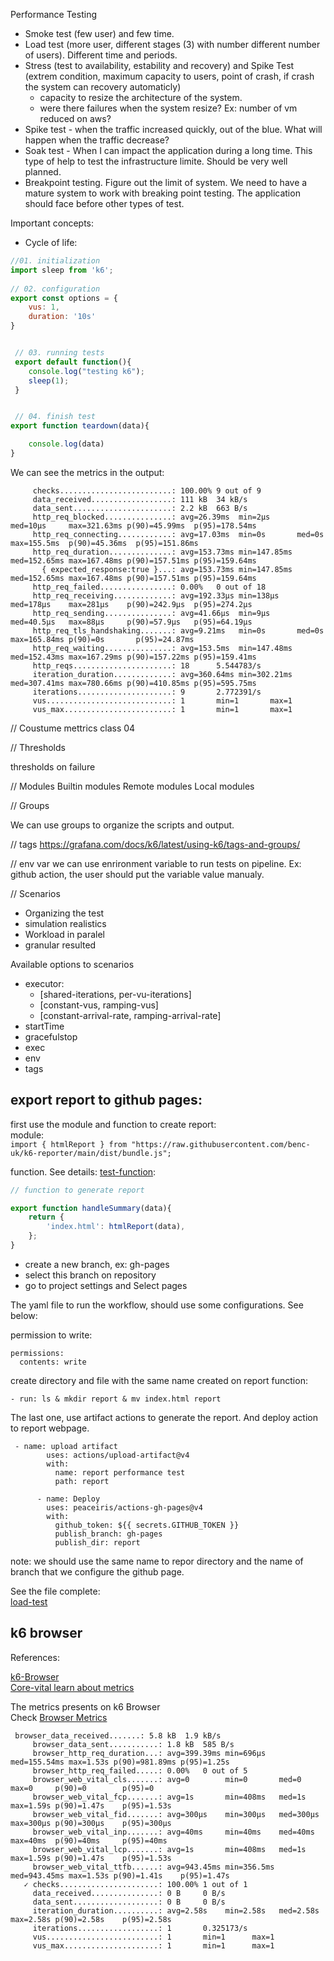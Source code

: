 Performance Testing

* Smoke test (few user) and few time.
* Load test (more user, different stages (3) with number different number of users). Different time and periods.
* Stress (test to availability, estability and recovery) and Spike Test (extrem condition, maximum capacity to users, point of crash, if crash the system can recovery automaticly)  
    * capacity to resize the architecture of the system.
    * were there failures when the system resize? Ex: number of vm reduced on aws?
* Spike test - when the traffic increased quickly, out of the blue. What will happen when the traffic decrease?
* Soak test - When I can impact the application during a long time. This type of help to test the infrastructure limite. Should be very well planned.
* Breakpoint testing. Figure out the limit of system. We need to have a mature system to work with breaking point testing. The application should face before other types of test.



Important concepts:


* Cycle of life:  


```javascript
//01. initialization
import sleep from 'k6';
 
// 02. configuration
export const options = {
    vus: 1,
    duration: '10s'
} 


 // 03. running tests
 export default function(){
    console.log("testing k6");
    sleep(1);
 }


 // 04. finish test
export function teardown(data){

    console.log(data)
}
```  


We can see the metrics in the output:  

```
     checks.........................: 100.00% 9 out of 9
     data_received..................: 111 kB  34 kB/s
     data_sent......................: 2.2 kB  663 B/s
     http_req_blocked...............: avg=26.39ms  min=2µs      med=10µs     max=321.63ms p(90)=45.99ms  p(95)=178.54ms
     http_req_connecting............: avg=17.03ms  min=0s       med=0s       max=155.5ms  p(90)=45.36ms  p(95)=151.86ms
     http_req_duration..............: avg=153.73ms min=147.85ms med=152.65ms max=167.48ms p(90)=157.51ms p(95)=159.64ms
       { expected_response:true }...: avg=153.73ms min=147.85ms med=152.65ms max=167.48ms p(90)=157.51ms p(95)=159.64ms
     http_req_failed................: 0.00%   0 out of 18
     http_req_receiving.............: avg=192.33µs min=138µs    med=178µs    max=281µs    p(90)=242.9µs  p(95)=274.2µs 
     http_req_sending...............: avg=41.66µs  min=9µs      med=40.5µs   max=88µs     p(90)=57.9µs   p(95)=64.19µs 
     http_req_tls_handshaking.......: avg=9.21ms   min=0s       med=0s       max=165.84ms p(90)=0s       p(95)=24.87ms 
     http_req_waiting...............: avg=153.5ms  min=147.48ms med=152.43ms max=167.29ms p(90)=157.22ms p(95)=159.41ms
     http_reqs......................: 18      5.544783/s
     iteration_duration.............: avg=360.64ms min=302.21ms med=307.41ms max=780.66ms p(90)=410.85ms p(95)=595.75ms
     iterations.....................: 9       2.772391/s
     vus............................: 1       min=1       max=1
     vus_max........................: 1       min=1       max=1
```

// Coustume mettrics class 04


// Thresholds

thresholds on failure


// Modules
Builtin modules
Remote modules
Local modules


// Groups

We can use groups to organize the scripts and output.

// tags
https://grafana.com/docs/k6/latest/using-k6/tags-and-groups/

// env var
we can use enrironment variable to run tests on pipeline. Ex: github action, the user should put the variable value manualy. 

// Scenarios
* Organizing the test
* simulation realistics
* Workload in paralel
* granular resulted



Available options to scenarios
* executor:
    * [shared-iterations, per-vu-iterations]
    * [constant-vus, ramping-vus]
    * [constant-arrival-rate, ramping-arrival-rate]
* startTime
* gracefulstop
* exec 
* env
* tags


## export report to github pages:  

first use the module and function to create report:   
module:  
`import { htmlReport } from "https://raw.githubusercontent.com/benc-uk/k6-reporter/main/dist/bundle.js";`    


function. See details: [test-function]("./run-on-github-actions/test.js"):   
```javascript
// function to generate report

export function handleSummary(data){
    return {
        'index.html': htmlReport(data),
    };
}
```  



* create a new branch, ex: gh-pages  
* select this branch on repository
* go to project settings and Select pages  

The yaml file to run the workflow, should use some configurations. See below:


permission to write:

```
permissions:
  contents: write
```  

create directory and file with the same name created on report function:

`- run: ls & mkdir report & mv index.html report`  


The last one, use artifact actions to generate the report. And deploy action to report webpage.

```
 - name: upload artifact
        uses: actions/upload-artifact@v4
        with:
          name: report performance test
          path: report

      - name: Deploy
        uses: peaceiris/actions-gh-pages@v4
        with:
          github_token: ${{ secrets.GITHUB_TOKEN }}
          publish_branch: gh-pages
          publish_dir: report
```  

note: we should use the same name to repor directory and the name of branch that we configure the github page.


See the file complete:  
[load-test]('./run-on-github-actions/test.js')  


## k6 browser    

References:  

[k6-Browser](https://grafana.com/docs/k6/latest/using-k6-browser/)    
[Core-vital learn about metrics](https://web.dev/explore/learn-core-web-vitals?hl=pt-br)


The metrics presents on k6 Browser   
Check [Browser Metrics](https://grafana.com/docs/k6/latest/using-k6-browser/metrics/)

```
 browser_data_received.......: 5.8 kB  1.9 kB/s
     browser_data_sent...........: 1.8 kB  585 B/s
     browser_http_req_duration...: avg=399.39ms min=696µs   med=155.54ms max=1.53s p(90)=981.89ms p(95)=1.25s
     browser_http_req_failed.....: 0.00%   0 out of 5
     browser_web_vital_cls.......: avg=0        min=0       med=0        max=0     p(90)=0        p(95)=0    
     browser_web_vital_fcp.......: avg=1s       min=408ms   med=1s       max=1.59s p(90)=1.47s    p(95)=1.53s
     browser_web_vital_fid.......: avg=300µs    min=300µs   med=300µs    max=300µs p(90)=300µs    p(95)=300µs
     browser_web_vital_inp.......: avg=40ms     min=40ms    med=40ms     max=40ms  p(90)=40ms     p(95)=40ms 
     browser_web_vital_lcp.......: avg=1s       min=408ms   med=1s       max=1.59s p(90)=1.47s    p(95)=1.53s
     browser_web_vital_ttfb......: avg=943.45ms min=356.5ms med=943.45ms max=1.53s p(90)=1.41s    p(95)=1.47s
   ✓ checks......................: 100.00% 1 out of 1
     data_received...............: 0 B     0 B/s
     data_sent...................: 0 B     0 B/s
     iteration_duration..........: avg=2.58s    min=2.58s   med=2.58s    max=2.58s p(90)=2.58s    p(95)=2.58s
     iterations..................: 1       0.325173/s
     vus.........................: 1       min=1      max=1
     vus_max.....................: 1       min=1      max=1
```